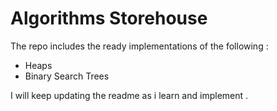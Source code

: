 # Algorithms Storehouse

The repo includes the ready implementations of the following :

 * Heaps
 * Binary Search Trees 

I will keep updating the readme as i learn and implement  .  

